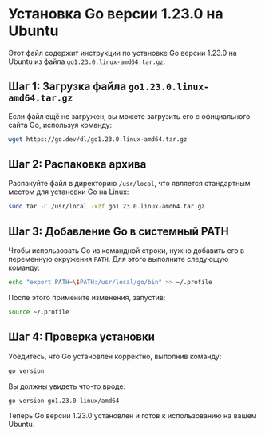
# Установка Go версии 1.23.0 на Ubuntu

Этот файл содержит инструкции по установке Go версии 1.23.0 на Ubuntu из файла `go1.23.0.linux-amd64.tar.gz`.

## Шаг 1: Загрузка файла `go1.23.0.linux-amd64.tar.gz`

Если файл ещё не загружен, вы можете загрузить его с официального сайта Go, используя команду:

```bash
wget https://go.dev/dl/go1.23.0.linux-amd64.tar.gz
```

## Шаг 2: Распаковка архива

Распакуйте файл в директорию `/usr/local`, что является стандартным местом для установки Go на Linux:

```bash
sudo tar -C /usr/local -xzf go1.23.0.linux-amd64.tar.gz
```

## Шаг 3: Добавление Go в системный PATH

Чтобы использовать Go из командной строки, нужно добавить его в переменную окружения `PATH`. Для этого выполните следующую команду:

```bash
echo "export PATH=\$PATH:/usr/local/go/bin" >> ~/.profile
```

После этого примените изменения, запустив:

```bash
source ~/.profile
```

## Шаг 4: Проверка установки

Убедитесь, что Go установлен корректно, выполнив команду:

```bash
go version
```

Вы должны увидеть что-то вроде:

```
go version go1.23.0 linux/amd64
```

Теперь Go версии 1.23.0 установлен и готов к использованию на вашем Ubuntu.
